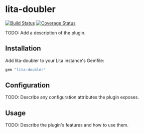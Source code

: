 # lita-doubler

[![Build Status](https://travis-ci.org/ajietextd/lita-doubler.png?branch=master)](https://travis-ci.org/ajietextd/lita-doubler)
[![Coverage Status](https://coveralls.io/repos/ajietextd/lita-doubler/badge.png)](https://coveralls.io/r/ajietextd/lita-doubler)

TODO: Add a description of the plugin.

## Installation

Add lita-doubler to your Lita instance's Gemfile:

``` ruby
gem "lita-doubler"
```

## Configuration

TODO: Describe any configuration attributes the plugin exposes.

## Usage

TODO: Describe the plugin's features and how to use them.
